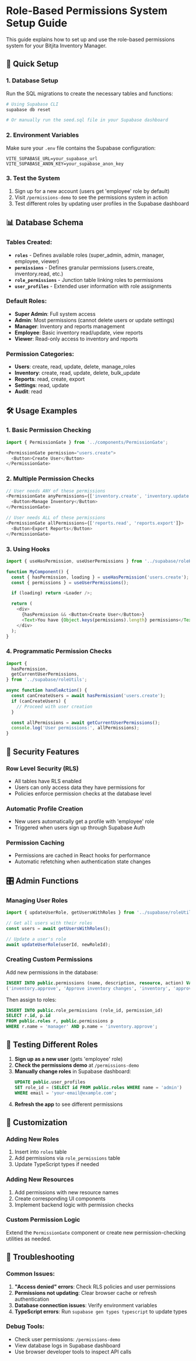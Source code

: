 # Role-Based Permissions System Setup Guide

This guide explains how to set up and use the role-based permissions system for your Bitjita Inventory Manager.

## 🚀 Quick Setup

### 1. Database Setup

Run the SQL migrations to create the necessary tables and functions:

```bash
# Using Supabase CLI
supabase db reset

# Or manually run the seed.sql file in your Supabase dashboard
```

### 2. Environment Variables

Make sure your `.env` file contains the Supabase configuration:

```env
VITE_SUPABASE_URL=your_supabase_url
VITE_SUPABASE_ANON_KEY=your_supabase_anon_key
```

### 3. Test the System

1. Sign up for a new account (users get 'employee' role by default)
2. Visit `/permissions-demo` to see the permissions system in action
3. Test different roles by updating user profiles in the Supabase dashboard

## 📊 Database Schema

### Tables Created:

- **`roles`** - Defines available roles (super_admin, admin, manager, employee, viewer)
- **`permissions`** - Defines granular permissions (users.create, inventory.read, etc.)
- **`role_permissions`** - Junction table linking roles to permissions
- **`user_profiles`** - Extended user information with role assignments

### Default Roles:

- **Super Admin**: Full system access
- **Admin**: Most permissions (cannot delete users or update settings)
- **Manager**: Inventory and reports management
- **Employee**: Basic inventory read/update, view reports
- **Viewer**: Read-only access to inventory and reports

### Permission Categories:

- **Users**: create, read, update, delete, manage_roles
- **Inventory**: create, read, update, delete, bulk_update
- **Reports**: read, create, export
- **Settings**: read, update
- **Audit**: read

## 🛠️ Usage Examples

### 1. Basic Permission Checking

```typescript
import { PermissionGate } from '../components/PermissionGate';

<PermissionGate permission="users.create">
  <Button>Create User</Button>
</PermissionGate>
```

### 2. Multiple Permission Checks

```typescript
// User needs ANY of these permissions
<PermissionGate anyPermissions={['inventory.create', 'inventory.update']}>
  <Button>Manage Inventory</Button>
</PermissionGate>

// User needs ALL of these permissions
<PermissionGate allPermissions={['reports.read', 'reports.export']}>
  <Button>Export Reports</Button>
</PermissionGate>
```

### 3. Using Hooks

```typescript
import { useHasPermission, useUserPermissions } from '../supabase/roleHooks';

function MyComponent() {
  const { hasPermission, loading } = useHasPermission('users.create');
  const { permissions } = useUserPermissions();

  if (loading) return <Loader />;

  return (
    <div>
      {hasPermission && <Button>Create User</Button>}
      <Text>You have {Object.keys(permissions).length} permissions</Text>
    </div>
  );
}
```

### 4. Programmatic Permission Checks

```typescript
import {
  hasPermission,
  getCurrentUserPermissions,
} from '../supabase/roleUtils';

async function handleAction() {
  const canCreateUsers = await hasPermission('users.create');
  if (canCreateUsers) {
    // Proceed with user creation
  }

  const allPermissions = await getCurrentUserPermissions();
  console.log('User permissions:', allPermissions);
}
```

## 🔐 Security Features

### Row Level Security (RLS)

- All tables have RLS enabled
- Users can only access data they have permissions for
- Policies enforce permission checks at the database level

### Automatic Profile Creation

- New users automatically get a profile with 'employee' role
- Triggered when users sign up through Supabase Auth

### Permission Caching

- Permissions are cached in React hooks for performance
- Automatic refetching when authentication state changes

## 🎛️ Admin Functions

### Managing User Roles

```typescript
import { updateUserRole, getUsersWithRoles } from '../supabase/roleUtils';

// Get all users with their roles
const users = await getUsersWithRoles();

// Update a user's role
await updateUserRole(userId, newRoleId);
```

### Creating Custom Permissions

Add new permissions in the database:

```sql
INSERT INTO public.permissions (name, description, resource, action) VALUES
('inventory.approve', 'Approve inventory changes', 'inventory', 'approve');
```

Then assign to roles:

```sql
INSERT INTO public.role_permissions (role_id, permission_id)
SELECT r.id, p.id
FROM public.roles r, public.permissions p
WHERE r.name = 'manager' AND p.name = 'inventory.approve';
```

## 🧪 Testing Different Roles

1. **Sign up as a new user** (gets 'employee' role)
2. **Check the permissions demo** at `/permissions-demo`
3. **Manually change roles** in Supabase dashboard:
   ```sql
   UPDATE public.user_profiles
   SET role_id = (SELECT id FROM public.roles WHERE name = 'admin')
   WHERE email = 'your-email@example.com';
   ```
4. **Refresh the app** to see different permissions

## 📝 Customization

### Adding New Roles

1. Insert into `roles` table
2. Add permissions via `role_permissions` table
3. Update TypeScript types if needed

### Adding New Resources

1. Add permissions with new resource names
2. Create corresponding UI components
3. Implement backend logic with permission checks

### Custom Permission Logic

Extend the `PermissionGate` component or create new permission-checking utilities as needed.

## 🐛 Troubleshooting

### Common Issues:

1. **"Access denied" errors**: Check RLS policies and user permissions
2. **Permissions not updating**: Clear browser cache or refresh authentication
3. **Database connection issues**: Verify environment variables
4. **TypeScript errors**: Run `supabase gen types typescript` to update types

### Debug Tools:

- Check user permissions: `/permissions-demo`
- View database logs in Supabase dashboard
- Use browser developer tools to inspect API calls
